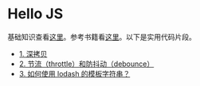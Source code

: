 # Hello JS

基础知识查看[这里](src/SUMMARY.md)。参考书籍看[这里](src/REF.md)。以下是实用代码片段。

- [1. 深拷贝](./cookbook/1.md)
- [2. 节流（throttle）和防抖动（debounce）](./cookbook/2.md)
- [3. 如何使用 lodash 的模板字符串？](./cookbook/3.md)